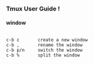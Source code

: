 ### Tmux User Guide !

####     window

```

c-b c       create a new window
c-b ,       rename the window
c-b p/n     switch the window
c-b %       split the window

```
